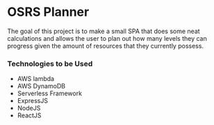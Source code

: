 # OSRS Planner

The goal of this project is to make a small SPA that does some neat calculations
and allows the user to plan out how many levels they can progress given the amount of resources
that they currently possess.


### Technologies to be Used
* AWS lambda
* AWS DynamoDB
* Serverless Framework
* ExpressJS
* NodeJS
* ReactJS
